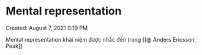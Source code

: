 ---
---

# Mental representation

Created: August 7, 2021 9:19 PM

Mental representation khái niệm được nhắc đến trong [[@ Anders Ericsson, Peak]]